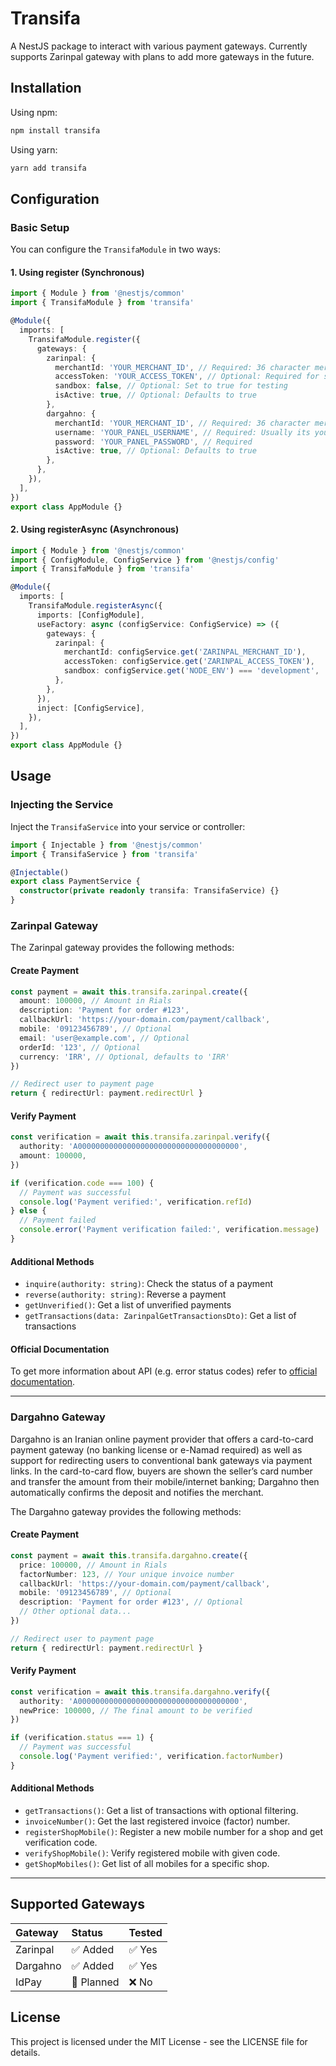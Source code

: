 # Transifa

A NestJS package to interact with various payment gateways. Currently supports Zarinpal gateway with plans to add more gateways in the future.

## Installation

Using npm:

```bash
npm install transifa
```

Using yarn:

```bash
yarn add transifa
```

## Configuration

### Basic Setup

You can configure the `TransifaModule` in two ways:

#### 1. Using register (Synchronous)

```typescript
import { Module } from '@nestjs/common'
import { TransifaModule } from 'transifa'

@Module({
  imports: [
    TransifaModule.register({
      gateways: {
        zarinpal: {
          merchantId: 'YOUR_MERCHANT_ID', // Required: 36 character merchant ID
          accessToken: 'YOUR_ACCESS_TOKEN', // Optional: Required for specific operations
          sandbox: false, // Optional: Set to true for testing
          isActive: true, // Optional: Defaults to true
        },
        dargahno: {
          merchantId: 'YOUR_MERCHANT_ID', // Required: 36 character merchant ID
          username: 'YOUR_PANEL_USERNAME', // Required: Usually its your mobile number
          password: 'YOUR_PANEL_PASSWORD', // Required
          isActive: true, // Optional: Defaults to true
        },
      },
    }),
  ],
})
export class AppModule {}
```

#### 2. Using registerAsync (Asynchronous)

```typescript
import { Module } from '@nestjs/common'
import { ConfigModule, ConfigService } from '@nestjs/config'
import { TransifaModule } from 'transifa'

@Module({
  imports: [
    TransifaModule.registerAsync({
      imports: [ConfigModule],
      useFactory: async (configService: ConfigService) => ({
        gateways: {
          zarinpal: {
            merchantId: configService.get('ZARINPAL_MERCHANT_ID'),
            accessToken: configService.get('ZARINPAL_ACCESS_TOKEN'),
            sandbox: configService.get('NODE_ENV') === 'development',
          },
        },
      }),
      inject: [ConfigService],
    }),
  ],
})
export class AppModule {}
```

## Usage

### Injecting the Service

Inject the `TransifaService` into your service or controller:

```typescript
import { Injectable } from '@nestjs/common'
import { TransifaService } from 'transifa'

@Injectable()
export class PaymentService {
  constructor(private readonly transifa: TransifaService) {}
}
```

### Zarinpal Gateway

The Zarinpal gateway provides the following methods:

#### Create Payment

```typescript
const payment = await this.transifa.zarinpal.create({
  amount: 100000, // Amount in Rials
  description: 'Payment for order #123',
  callbackUrl: 'https://your-domain.com/payment/callback',
  mobile: '09123456789', // Optional
  email: 'user@example.com', // Optional
  orderId: '123', // Optional
  currency: 'IRR', // Optional, defaults to 'IRR'
})

// Redirect user to payment page
return { redirectUrl: payment.redirectUrl }
```

#### Verify Payment

```typescript
const verification = await this.transifa.zarinpal.verify({
  authority: 'A000000000000000000000000000000000000',
  amount: 100000,
})

if (verification.code === 100) {
  // Payment was successful
  console.log('Payment verified:', verification.refId)
} else {
  // Payment failed
  console.error('Payment verification failed:', verification.message)
}
```

#### Additional Methods

- `inquire(authority: string)`: Check the status of a payment
- `reverse(authority: string)`: Reverse a payment
- `getUnverified()`: Get a list of unverified payments
- `getTransactions(data: ZarinpalGetTransactionsDto)`: Get a list of transactions

#### Official Documentation
To get more information about API (e.g. error status codes) refer to [official documentation](https://www.zarinpal.com/docs/paymentGateway/).

---

### Dargahno Gateway

Dargahno is an Iranian online payment provider that offers a card-to-card payment gateway (no banking license or e-Namad required) as well as support for redirecting users to conventional bank gateways via payment links. In the card-to-card flow, buyers are shown the seller’s card number and transfer the amount from their mobile/internet banking; Dargahno then automatically confirms the deposit and notifies the merchant.

The Dargahno gateway provides the following methods:

#### Create Payment

```typescript
const payment = await this.transifa.dargahno.create({
  price: 100000, // Amount in Rials
  factorNumber: 123, // Your unique invoice number
  callbackUrl: 'https://your-domain.com/payment/callback',
  mobile: '09123456789', // Optional
  description: 'Payment for order #123', // Optional
  // Other optional data...
})

// Redirect user to payment page
return { redirectUrl: payment.redirectUrl }
```

#### Verify Payment

```typescript
const verification = await this.transifa.dargahno.verify({
  authority: 'A000000000000000000000000000000000000',
  newPrice: 100000, // The final amount to be verified
})

if (verification.status === 1) {
  // Payment was successful
  console.log('Payment verified:', verification.factorNumber)
}
```

#### Additional Methods

- `getTransactions()`: Get a list of transactions with optional filtering.
- `invoiceNumber()`: Get the last registered invoice (factor) number.
- `registerShopMobile()`: Register a new mobile number for a shop and get verification code.
- `verifyShopMobile()`: Verify registered mobile with given code.
- `getShopMobiles()`: Get list of all mobiles for a specific shop. 

---

## Supported Gateways

| Gateway  | Status     | Tested |
| :------- | :--------- | :----- |
| Zarinpal | ✅ Added   | ✅ Yes |
| Dargahno | ✅ Added   | ✅ Yes |
| IdPay    | 🚧 Planned | ❌ No  |

## License

This project is licensed under the MIT License - see the LICENSE file for details.
